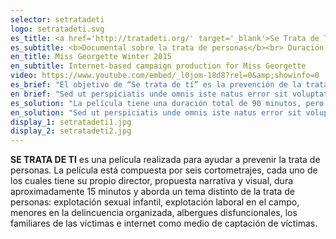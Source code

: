 ```yaml
---
selector: setratadeti
logo: setratadeti.svg
es_title: <a href='http://tratadeti.org/' target='_blank'>Se Trata de Ti</a>
es_subtitle: <b>Documental sobre la trata de personas</b><br> Duración 90 minutos
en_title: Miss Georgette Winter 2015
en_subtitle: Internet-based campaign production for Miss Georgette
video: https://www.youtube.com/embed/_l0jom-18d8?rel=0&amp;showinfo=0
es_brief: "El objetivo de “Se trata de tí” es la prevención de la trata de personas, por esta razón realizamos una película entretienida, que llama la atención, informa, conmueve e impacta a las víctimas potenciales, mostrando como detectar situaciones de peligro y tomar decisiones que los mantengan a salvo. Nuestra intención es proyectar está película en salas de cine y en todas las secundarias y preparatorias de México. Nuestro reto es captar la atención de los adolescentes para concientizarlos sobre el tema y lo vulnerables que se encuentran."
en brief: "Sed ut perspiciatis unde omnis iste natus error sit voluptatem accusantium doloremque laudantium, totam rem aperiam, eaque ipsa quae ab illo inventore veritatis"
es_solution: "La película tiene una duración total de 90 minutos, pero al dividirse en seis cortos de 15 minutos, las escuelas y los profesores tienen la facilidad de presentar cada uno de los cortos y temas por separado. Además cada corto será acompañado de material didáctico que servirá a los profesores de herramienta para guiar las reflexiones de los adolescentes."
en_solution: "Sed ut perspiciatis unde omnis iste natus error sit voluptatem accusantium doloremque laudantium, totam rem aperiam, eaque ipsa quae ab illo inventore veritatis"
display_1: setratadeti1.jpg
display_2: setratadeti2.jpg
---
```

**SE TRATA DE TI** es una película realizada para ayudar a prevenir la trata de personas. La película está compuesta por seis cortometrajes, cada uno de los cuales tiene su propio director, propuesta narrativa y visual, dura aproximadamente 15 minutos y aborda un tema distinto de la trata de personas: explotación sexual infantil, explotación laboral en el campo, menores en la delincuencia organizada, albergues disfuncionales, los familiares de las víctimas e internet como medio de captación de víctimas.

